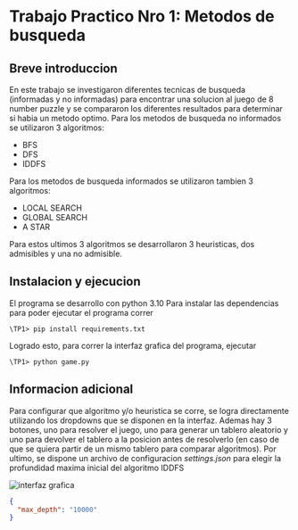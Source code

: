# Trabajo Practico Nro 1: Metodos de busqueda

## Breve introduccion ##
En este trabajo se investigaron diferentes tecnicas de busqueda (informadas y no informadas)
para encontrar una solucion al juego de 8 number puzzle y se compararon los diferentes resultados
para determinar si habia un metodo optimo.
Para los metodos de busqueda no informados se utilizaron 3 algoritmos:
* BFS
* DFS
* IDDFS

Para los metodos de busqueda informados se utilizaron tambien 3 algoritmos:
* LOCAL SEARCH
* GLOBAL SEARCH
* A STAR

Para estos ultimos 3 algoritmos se desarrollaron 3 heuristicas,
dos admisibles y una no admisible.



## Instalacion y ejecucion

El programa se desarrollo con python 3.10
Para instalar las dependencias para poder ejecutar el programa correr
```shell
\TP1> pip install requirements.txt
```

Logrado esto, para correr la interfaz grafica del programa, ejecutar 

```shell
\TP1> python game.py 
```

## Informacion adicional
Para configurar que algoritmo y/o heuristica se corre, se logra directamente 
utilizando los dropdowns que se disponen en la interfaz.
Ademas hay 3 botones, uno para resolver el juego, uno para generar
un tablero aleatorio y uno para devolver el tablero a la posicion antes de 
resolverlo (en caso de que se quiera partir de un mismo tablero para comparar 
algoritmos).
Por ultimo, se dispone un archivo de configuracion *settings.json* para elegir la
profundidad maxima inicial del algoritmo IDDFS

![interfaz grafica](/GUI.png)



```json
{
  "max_depth": "10000"
}
```

